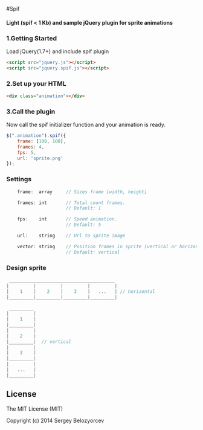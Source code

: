 #Spif
#### Light (spif < 1 Kb) and sample jQuery plugin for sprite animations

### 1.Getting Started
Load jQuery(1.7+) and include spif plugin

```html
<script src="jquery.js"></script>
<script src="jquery.spif.js"></script>
```
### 2.Set up your HTML

```html
<div class="animation"></div>
```
### 3.Call the plugin
Now call the spif initializer function and your animation is ready.

```js
$(".animation").spif({
    frame: [100, 100],
    frames: 4,
    fps: 5,
    url: 'sprite.png'
});
```

### Settings
```js
    frame:  array     // Sizes frame [width, height]

    frames: int       // Total count frames.
                      // Default: 1

    fps:    int       // Speed animation.
                      // Default: 5

    url:    string    // Url to sprite image

    vector: string    // Position frames in sprite (vertical or horizontal).
                      // Default: vertical
```

### Design sprite
```js
 _______________________________________
|         |         |         |         |
|    1    |    2    |    3    |   ...   | // horizontal
|_________|_________|_________|_________|

 _________
|         |
|    1    |
|_________|
|         |
|    2    |
|_________|  // vertical
|         |
|    3    |
|_________|
|         |
|   ...   |
|_________|
```
License
------------
The MIT License (MIT)

Copyright (c) 2014 Sergey Belozyorcev
